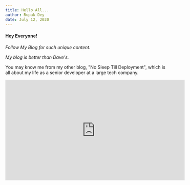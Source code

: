 ```yaml
---
title: Hello All...
author: Rupak Dey
date: July 12, 2020
---
```


#### Hey Everyone!

_Follow My Blog for such unique content._

_My blog is better than Dave's._

You may know me from my other blog, "No Sleep Till Deployment", which is all about my life as a senior developer at a large tech company.

<iframe width="560" height="315" src="https://www.youtube.com/embed/OH35UAqHLi0" frameborder="0" allow="accelerometer; autoplay; encrypted-media; gyroscope; picture-in-picture" allowfullscreen></iframe>
